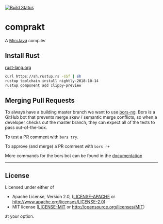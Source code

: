 [![Build Status](https://travis-ci.org/comprakt/comprakt.svg?branch=master)](https://travis-ci.org/comprakt/comprakt)

# comprakt

A [MiniJava](https://pp.ipd.kit.edu/lehre/WS201819/compprakt/intern/sprachbericht.pdf) compiler

## Install Rust

[rust-lang.org](https://www.rust-lang.org/en-US/install.html)

```bash
curl https://sh.rustup.rs -sSf | sh
rustup toolchain install nightly-2018-10-14
rustup component add clippy-preview
```

## Merging Pull Requests

To always have a building master branch we want to use
[bors-ng](https://bors.tech/). Bors is a GitHub bot that prevents merge skew /
semantic merge conflicts, so when a developer checks out the master branch, they
can expect all of the tests to pass out-of-the-box.

To test a PR comment with `bors try`.

To approve (and merge) a PR comment with `bors r+`

More commands for the bors bot can be found in the
[documentation](https://bors.tech/documentation/)

---
## License

Licensed under either of

 * Apache License, Version 2.0, ([LICENSE-APACHE](LICENSE-APACHE) or http://www.apache.org/licenses/LICENSE-2.0)
 * MIT license ([LICENSE-MIT](LICENSE-MIT) or http://opensource.org/licenses/MIT)

at your option.


